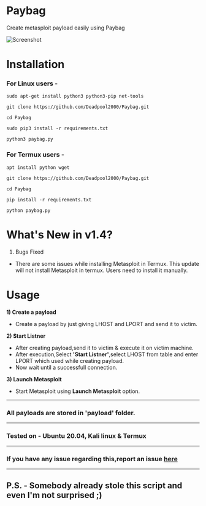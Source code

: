 # Paybag

Create metasploit payload easily using Paybag

![Screenshot](https://user-images.githubusercontent.com/32305505/99352267-56d06400-28c8-11eb-8aa3-a7da8e85e337.jpg)


# Installation

### For Linux users -
    sudo apt-get install python3 python3-pip net-tools
    
    git clone https://github.com/Deadpool2000/Paybag.git
    
    cd Paybag
    
    sudo pip3 install -r requirements.txt
    
    python3 paybag.py
    
### For Termux users -
    apt install python wget 
    
    git clone https://github.com/Deadpool2000/Paybag.git
    
    cd Paybag
    
    pip install -r requirements.txt
    
    python paybag.py



# What's New in v1.4?

1) Bugs Fixed

- There are some issues while installing Metasploit in Termux. This update will not install Metasploit in termux. Users need to install it manually.



# Usage

**1) Create a payload**
- Create a payload by just giving LHOST and LPORT and send it to victim.

**2) Start Listner**
- After creating payload,send it to victim & execute it on victim machine.
- After execution,Select **'Start Listner'**,select LHOST from table and enter LPORT which used while creating payload.
- Now wait until a successfull connection.

**3) Launch Metasploit**
- Start Metasploit using **Launch Metasploit** option.

-----------------------------------------------------------------------------------------------------

### All payloads are stored in 'payload' folder.

-----------------------------------------------------------------------------------------------------

### Tested on - Ubuntu 20.04, Kali linux & Termux

-----------------------------------------------------------------------------------------------------

### If you have any issue regarding this,report an issue [here](https://github.com/Deadpool2000/Paybag/issues)


-----------------------------------------------------------------------------------------------------

## P.S. - Somebody already stole this script and even I'm not surprised ;)

